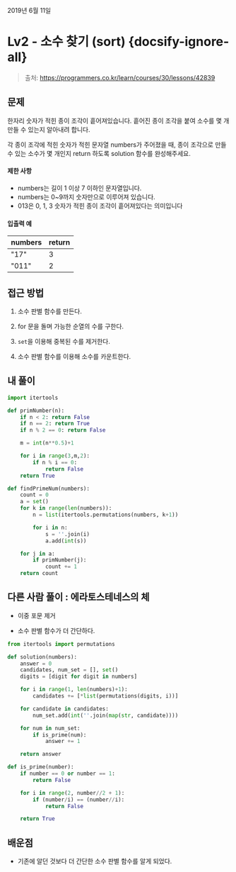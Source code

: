 2019년 6월 11일

# Lv2 - 소수 찾기 (sort) {docsify-ignore-all}

> 출처: https://programmers.co.kr/learn/courses/30/lessons/42839

## 문제

한자리 숫자가 적힌 종이 조각이 흩어져있습니다. 흩어진 종이 조각을 붙여 소수를 몇 개 만들 수 있는지 알아내려 합니다.

각 종이 조각에 적힌 숫자가 적힌 문자열 numbers가 주어졌을 때, 종이 조각으로 만들 수 있는 소수가 몇 개인지 return 하도록 solution 함수를 완성해주세요.

#### 제한 사항

- numbers는 길이 1 이상 7 이하인 문자열입니다.
- numbers는 0~9까지 숫자만으로 이루어져 있습니다.
- 013은 0, 1, 3 숫자가 적힌 종이 조각이 흩어져있다는 의미입니다

#### 입출력 예

numbers | return
----|----
"17" | 3
"011" | 2

## 접근 방법

1. 소수 판별 함수를 만든다.

2. for 문을 돌며 가능한 순열의 수를 구한다.

3. `set`을 이용해 중복된 수를 제거한다.

4. 소수 판별 함수를 이용해 소수를 카운트한다.

## 내 풀이

```python
import itertools

def primNumber(n):
    if n < 2: return False
    if n == 2: return True
    if n % 2 == 0: return False

    m = int(n**0.5)+1

    for i in range(3,m,2):
        if n % i == 0:
            return False
    return True

def findPrimeNum(numbers):
    count = 0
    a = set()
    for k in range(len(numbers)):
        n = list(itertools.permutations(numbers, k+1))

        for i in n:
            s = ''.join(i)
            a.add(int(s))

    for j in a:
        if primNumber(j):
            count += 1
    return count
```

## 다른 사람 풀이 : 에라토스테네스의 체

- 이중 포문 제거

- 소수 판별 함수가 더 간단하다.

```python
from itertools import permutations

def solution(numbers):
    answer = 0
    candidates, num_set = [], set()
    digits = [digit for digit in numbers]

    for i in range(1, len(numbers)+1):
        candidates += [*list(permutations(digits, i))]

    for candidate in candidates:
        num_set.add(int(''.join(map(str, candidate))))

    for num in num_set:
        if is_prime(num):
            answer += 1

    return answer

def is_prime(number):
    if number == 0 or number == 1:
        return False

    for i in range(2, number//2 + 1):
        if (number/i) == (number//i):
            return False

    return True
```

## 배운점

- 기존에 알던 것보다 더 간단한 소수 판별 함수를 알게 되었다.
